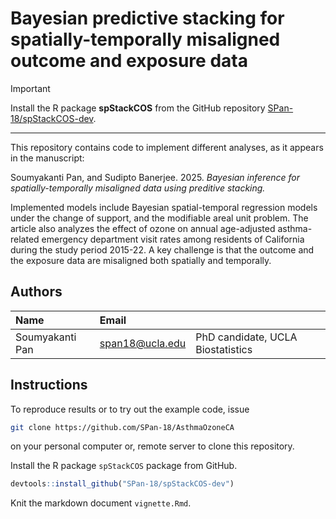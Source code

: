 # Bayesian predictive stacking for spatially-temporally misaligned outcome and exposure data

>[!IMPORTANT]
>Install the R package **spStackCOS** from the GitHub repository [SPan-18/spStackCOS-dev](https://github.com/SPan-18/spStackCOS-dev).

***

This repository contains code to implement different analyses, as it appears in the manuscript:

Soumyakanti Pan, and Sudipto Banerjee. 2025. _Bayesian inference for spatially-temporally misaligned data using preditive stacking._

Implemented models include Bayesian spatial-temporal regression models under the change of support, and the modifiable areal unit problem.
The article also analyzes the effect of ozone on annual age-adjusted asthma-related emergency department visit rates among residents of California during the study period 2015-22. 
A key challenge is that the outcome and the exposure data are misaligned both spatially and temporally.

## Authors

| Name   | Email       |              |
|:------ |:----------- | :----------- |
| Soumyakanti Pan | span18@ucla.edu | PhD candidate, UCLA Biostatistics |

## Instructions

To reproduce results or to try out the example code, issue
```bash
git clone https://github.com/SPan-18/AsthmaOzoneCA
```
on your personal computer or, remote server to clone this repository.

Install the R package `spStackCOS` package from GitHub.
```r
devtools::install_github("SPan-18/spStackCOS-dev")
```

Knit the markdown document `vignette.Rmd`.



